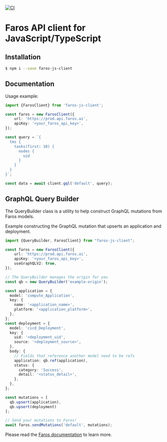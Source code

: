 [![CI](https://github.com/faros-ai/faros-js-client/actions/workflows/ci.yml/badge.svg)](https://github.com/faros-ai/faros-js-client/actions/workflows/ci.yml)

# Faros API client for JavaScript/TypeScript

## Installation
```bash
$ npm i --save faros-js-client
```
## Documentation

Usage example:
```typescript
import {FarosClient} from 'faros-js-client';

const faros = new FarosClient({
    url: 'https://prod.api.faros.ai',
    apiKey: '<your_faros_api_key>',
});

const query = `{
  tms {
    tasks(first: 10) {
      nodes {
        uid
      }
    }
  }
}`;

const data = await client.gql('default', query);
```

## GraphQL Query Builder

The QueryBuilder class is a utility to help construct GraphQL mutations from Faros models.

Example constructing the GraphQL mutation that upserts an application and deployment.

```ts
import {QueryBuilder, FarosClient} from "faros-js-client";

const faros = new FarosClient({
    url: 'https://prod.api.faros.ai',
    apiKey: '<your_faros_api_key>',
    useGraphQLV2: true,
});

// The QueryBuilder manages the origin for you
const qb = new QueryBuilder('example-origin');

const application = {
  model: 'compute_Application',
  key: {
    name: '<application_name>',
    platform: '<application_platform>',
  },
};
const deployment = {
  model: 'cicd_Deployment',
  key: {
    uid: '<deployment_uid',
    source: '<deployment_source>',
  },
  body: {
    // Fields that reference another model need to be refs
    application: qb.ref(application),
    status: {
      category: 'Success',
      detail: '<status_detail>',
    },
  },
};

const mutations = [
  qb.upsert(application),
  qb.upsert(deployment)
];

// Send your mutations to Faros!
await faros.sendMutations('default', mutations);
```

Please read the [Faros documentation][farosdocs] to learn more.

[farosdocs]: https://docs.faros.ai
